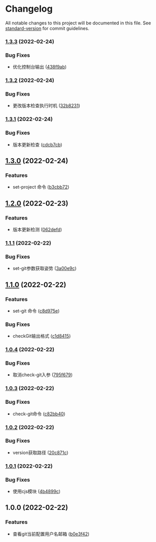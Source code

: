 # Changelog

All notable changes to this project will be documented in this file. See [standard-version](https://github.com/conventional-changelog/standard-version) for commit guidelines.

### [1.3.3](https://github.com/StreakingMan/streakingman-cli/compare/v1.3.2...v1.3.3) (2022-02-24)


### Bug Fixes

* 优化控制台输出 ([438f9ab](https://github.com/StreakingMan/streakingman-cli/commit/438f9abea2af1112aae1a90d390c176548c9878d))

### [1.3.2](https://github.com/StreakingMan/streakingman-cli/compare/v1.3.1...v1.3.2) (2022-02-24)


### Bug Fixes

* 更改版本检查执行时机 ([32b8231](https://github.com/StreakingMan/streakingman-cli/commit/32b8231bb01dad07e336b6b37891859e2a137436))

### [1.3.1](https://github.com/StreakingMan/streakingman-cli/compare/v1.3.0...v1.3.1) (2022-02-24)


### Bug Fixes

* 版本更新检查 ([cdcb7cb](https://github.com/StreakingMan/streakingman-cli/commit/cdcb7cbd542f8638e9459eae981b4fcb0b35890a))

## [1.3.0](https://github.com/StreakingMan/streakingman-cli/compare/v1.2.0...v1.3.0) (2022-02-24)


### Features

* set-project 命令 ([b3cbb72](https://github.com/StreakingMan/streakingman-cli/commit/b3cbb72d085f02e24658e0d39c6cc43952509132))

## [1.2.0](https://github.com/StreakingMan/streakingman-cli/compare/v1.1.1...v1.2.0) (2022-02-23)


### Features

* 版本更新检测 ([062defd](https://github.com/StreakingMan/streakingman-cli/commit/062defd2b2a7ca652e27edc26a28608c84976714))

### [1.1.1](https://github.com/StreakingMan/streakingman-cli/compare/v1.1.0...v1.1.1) (2022-02-22)


### Bug Fixes

* set-git参数获取姿势 ([3a00e9c](https://github.com/StreakingMan/streakingman-cli/commit/3a00e9c2f6658219cbbe223d787424612efd6985))

## [1.1.0](https://github.com/StreakingMan/streakingman-cli/compare/v1.0.4...v1.1.0) (2022-02-22)


### Features

* set-git 命令 ([c8d975e](https://github.com/StreakingMan/streakingman-cli/commit/c8d975e5534f5784b2795a2e9393b5406d8554ba))


### Bug Fixes

* checkGit输出格式 ([c1d8415](https://github.com/StreakingMan/streakingman-cli/commit/c1d8415000eac5731fcc12ccc4a1d6a415f27a0f))

### [1.0.4](https://github.com/StreakingMan/streakingman-cli/compare/v1.0.3...v1.0.4) (2022-02-22)


### Bug Fixes

* 取消check-git入参 ([795f679](https://github.com/StreakingMan/streakingman-cli/commit/795f67937d4b32599b191ad3e4906eba101cd90e))

### [1.0.3](https://github.com/StreakingMan/streakingman-cli/compare/v1.0.2...v1.0.3) (2022-02-22)


### Bug Fixes

* check-git命令 ([c82bb40](https://github.com/StreakingMan/streakingman-cli/commit/c82bb40deca7b0d9bdc3c826c07fec06155ddc8f))

### [1.0.2](https://github.com/StreakingMan/streakingman-cli/compare/v1.0.1...v1.0.2) (2022-02-22)


### Bug Fixes

* version获取路径 ([20c871c](https://github.com/StreakingMan/streakingman-cli/commit/20c871c5c9140fa8e823637c5cfa9fef0f443a78))

### [1.0.1](https://github.com/StreakingMan/streakingman-cli/compare/v1.0.0...v1.0.1) (2022-02-22)


### Bug Fixes

* 使用cjs模块 ([4b4899c](https://github.com/StreakingMan/streakingman-cli/commit/4b4899caaf40ab81545b5f552318ba102964da67))

## 1.0.0 (2022-02-22)


### Features

* 查看git当前配置用户名邮箱 ([b0e3f42](https://github.com/StreakingMan/streakingman-cli/commit/b0e3f42bc71c23e5b9484d56b1acf41d8e5239b1))
